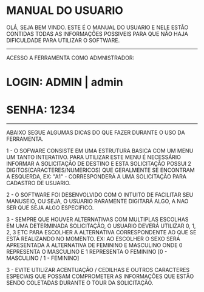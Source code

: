 # MANUAL DO USUARIO

OLÁ, SEJA BEM VINDO. ESTE É O MANUAL DO USUARIO E NELE ESTÃO CONTIDAS TODAS AS INFORMAÇÕES POSSIVEIS PARA QUE NÃO HAJA DIFICULDADE PARA UTILIZAR O SOFTWARE.

---------------------------------------
ACESSO A FERRAMENTA COMO ADMNISTRADOR:
# LOGIN: ADMIN | admin
# SENHA: 1234
--------------------------------------

ABAIXO SEGUE ALGUMAS DICAS DO QUE FAZER DURANTE O USO DA FERRAMENTA.

1 - O SOFWARE CONSISTE EM UMA ESTRUTURA BASICA COM UM MENU UM TANTO INTERATIVO. PARA UTILIZAR ESTE MENU É NECESSÁRIO INFORMAR A SOLICITAÇÃO DE DESTINO E ESTA SOLICITAÇÃO POSSUI 2 DIGITOS(CARACTERES/NUMERICOS) QUE GERALMENTE SE ENCONTRAM A ESQUERDA,
EX: "A1" - CORRESPONDERÁ A UMA SOLICITAÇÃO PARA CADASTRO DE USUARIO.

2 - O SOFTWARE FOI DESENVOLVIDO COM O INTUITO DE FACILITAR SEU MANUSEIO, OU SEJA, O USUARIO RARAMENTE DIGITARÁ ALGO, A NAO SER QUE SEJA ALGO ESPECIFICO.

3 - SEMPRE QUE HOUVER ALTERNATIVAS COM MULTIPLAS ESCOLHAS EM UMA DETERMINADA SOLICITAÇÃO, O USUARIO DEVERÁ UTILIZAR 0, 1, 2, 3 ETC PARA ESCOLHER A ALTERNATIVA CORRESPONDENTE AO QUE SE ESTÁ REALIZANDO NO MOMENTO.
EX: AO ESCOLHER O SEXO SERÁ APRESENTADA A ALTERNATIVA DE FEMININO E MASCULINO ONDE 0 REPRESENTA O MASCULINO E 1 REPRESENTA O FEMININO [0 - MASCULINO / 1 - FEMININO]

3 - EVITE UTILIZAR ACENTUAÇÃO / CEDILHAS E OUTROS CARACTERES  ESPECIAIS QUE POSSAM COMPROMETER AS INFORMAÇÕES QUE ESTÃO SENDO COLETADAS DURANTE O TOUR DA SOLICITAÇÃO.
